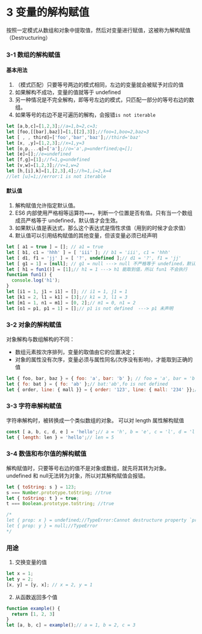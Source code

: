 # 3 变量的解构赋值
按照一定模式从数组和对象中提取值，然后对变量进行赋值，这被称为解构赋值（Destructuring）
### 3-1 数组的解构赋值
#### 基本用法
1. （模式匹配）只要等号两边的模式相同，左边的变量就会被赋予对应的值
2. 如果解构不成功，变量的值就等于 undefined
3. 另一种情况是不完全解构，即等号左边的模式，只匹配一部分的等号右边的数组。
4. 如果等号的右边不是可遍历的解构，会报错```is not iterable```

```js
let [a,b,c]=[1,2,3];//a=1,b=2,c=3;
let [foo,[[bar],baz]]=[1,[[2],3]];//foo=1,boo=2,baz=3
let [ , , third]=['foo','bar','baz'];//third='baz'
let [x, ,y]=[1,2,3];//x=1,y=3
let [o,p,...q]=['a'];//o='a',p=underfined;q=[];
let [e]=[];//e=undefined
let [f,g]=[1];//f=1,g=undefined
let [v,w]=[1,2,3];//v=1,w=2
let [h,[i],k]=[1,[2,3],4];//h=1,i=2,k=4
//let [u]=1;//error:1 is not iterable
```
#### 默认值
1. 解构赋值允许指定默认值。
2. ES6 内部使用严格相等运算符```===```，判断一个位置是否有值。只有当一个数组成员严格等于 undefined，默认值才会生效。
3. 如果默认值是表达式，那么这个表达式是惰性求值（用到的时候才会求值）
4. 默认值可以引用结构赋值的其他变量，但该变量必须已经声明
```js
let [ a1 = true ] = []; // a1 = true
let [ b1, c1 = 'hhh' ] = [ 'iii' ]; // b1 = 'iii', c1 = 'hhh'
let [ d1, f1 = 'jj' ] = [ '?', undefined ];// d1 = '?', f1 = 'jj'
let [ g1 = 1] = [null]; // g1 = null ---> null 不严格等于 undefined，默认值不生效
let [ h1 = fun1()] = [1];// h1 = 1 ---> h1 能取到值，所以 fun1 不会执行
function fun1() {
  console.log('h1');
}
let [i1 = 1, j1 = i1] = []; // i1 = 1, j1 = 1
let [k1 = 2, l1 = k1] = [3];// k1 = 3, l1 = 3
let [m1 = 1, n1 = m1] = [0, 2];// m1 = 0, n1 = 2
let [o1 = p1, p1 = 1] = [];// p1 is not defined  ---> p1 未声明
```

### 3-2 对象的解构赋值
对象解构与数组解构的不同：
+ 数组元素按次序排列，变量的取值由它的位置决定；
+ 对象的属性没有次序，变量必须与属性同名(次序没有影响)，才能取到正确的值
```js
let { foo, bar, baz } = { foo: 'a', bar: 'b' }; // foo = 'a', bar = 'b', baz = undefined
let { fo: bat } = { fo: 'ab' };// bat:'ab',fo is not defined
let { order, line: { mall }} = { order: '123', line: { mall: '234' }};//order:'123',mall:'234'
```

### 3-3 字符串解构赋值
字符串解构时，被转换成一个类似数组的对象。
可以对 length 属性解构赋值
```js
const [ a, b, c, d, e ] = 'hello';// a = 'h', b = 'e', c = 'l', d = 'l', e = 'o'
let { length: len } = 'hello';// len = 5
```

### 3-4 数值和布尔值的解构赋值
解构赋值时，只要等号右边的值不是对象或数组，就先将其转为对象。
undefined 和 null无法转为对象，所以对其解构赋值会报错。
```js
let { toString: s } = 123;
s === Number.prototype.toString; //true
let { toString: t } = true;
t === Boolean.prototype.toString; //true

/*
let { prop: x } = undefined;//TypeError:Cannot destructure property `prop` of 'undefined' or 'null'
let { prop: y } = null;//TypeError
*/
```

### 用途
1. 交换变量的值
```js
let x = 1;
let y = 2;
[x, y] = [y, x]; // x = 2, y = 1
```
2. 从函数返回多个值
```js
function example() {
  return [1, 2, 3]
}
let [a, b, c] = example();// a = 1, b = 2, c = 3
```